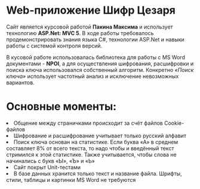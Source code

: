 # Web-приложение Шифр Цезаря
Сайт является курсовой работой **Пакина Максима** и использует технологию **ASP.Net: MVC 5**. В ходе работы требовалось продемонстрировать знания языка C#, технологии ASP.Net и навыки работы с системой контроля версий.

В кусовой работе использовалась библиотека для работы с MS Word документами - **NPOI**, а для осуществления шифрования, расшифровки и поиска ключа использовался собственный алгоритм. Конкретно *«Поиск ключа»* использует частотный анализ и исключение невозможных вариантов.

# Основные моменты:
<li> Общение между страничками происходит за счёт файлов Cookie-файлов
<li> Шифрование и расшифрование учитывает только русский алфавит
<li> Поиск ключа основан на статистике. Если буква «А» в среднем составляет 8% от всего текста, то надо чтобы и введённый текст стримился к этой статистике. Также учитывается, чтобы слова не начинались с букв «Ы», «Ъ» и «Ь»
<li> Сайт покрыт Unit-тестами
<li> В базе данных хранится только текст и название файла. Шрифты, стили, таблицы и картинки MS Word не требуются
